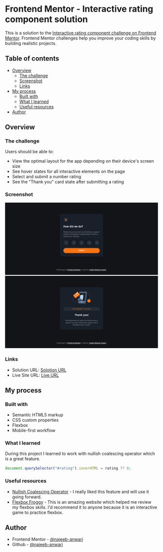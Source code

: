 # Frontend Mentor - Interactive rating component solution

This is a solution to the [Interactive rating component challenge on Frontend Mentor](https://www.frontendmentor.io/challenges/interactive-rating-component-koxpeBUmI). Frontend Mentor challenges help you improve your coding skills by building realistic projects. 

## Table of contents

- [Overview](#overview)
  - [The challenge](#the-challenge)
  - [Screenshot](#screenshot)
  - [Links](#links)
- [My process](#my-process)
  - [Built with](#built-with)
  - [What I learned](#what-i-learned)
  - [Useful resources](#useful-resources)
- [Author](#author)



## Overview

### The challenge

Users should be able to:

- View the optimal layout for the app depending on their device's screen size
- See hover states for all interactive elements on the page
- Select and submit a number rating
- See the "Thank you" card state after submitting a rating

### Screenshot

![](./design/desktop-preview.png)
![](./design/desktop-thank-you-state.png)


### Links

- Solution URL: [Solotion URL](https://github.com/najeeb-anwari/interactive-rating-component-using-flexbox)
- Live Site URL: [Live URL](https://najeeb-anwari.github.io/interactive-rating-component-using-flexbox/)

## My process

### Built with

- Semantic HTML5 markup
- CSS custom properties
- Flexbox
- Mobile-first workflow

### What I learned

During this project I learned to work with nullish coalescing operator which is a great feature.

```js
document.querySelector("#rating").innerHTML = rating ?? 0;
```


### Useful resources

- [Nullish Coalescing Operator](https://developer.mozilla.org/en-US/docs/Web/JavaScript/Reference/Operators/Nullish_coalescing_operator) - I really liked this feature and will use it going forward.
- [Flexbox Froggy](https://flexboxfroggy.com/) - This is an amazing website which helped me review my flexbox skills. I'd recommend it to anyone because it is an interactive game to practice flexbox.


## Author

- Frontend Mentor - [@najeeb-anwari](https://www.frontendmentor.io/profile/najeeb-anwari)
- Github - [@najeeb-anwari](https://github.com/najeeb-anwari)
